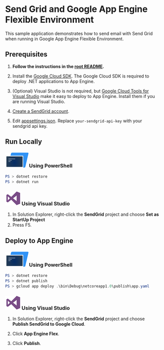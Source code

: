 # Send Grid and Google App Engine Flexible Environment

This sample application demonstrates how to send email with Send Grid
when running in Google App Engine Flexible Environment.

## Prerequisites

1.  **Follow the instructions in the [root README](../../../README.md).**
  
2.  Install the [Google Cloud SDK](https://cloud.google.com/sdk/).
    The Google Cloud SDK is required to deploy .NET applications to App Engine.

3.  (Optional) Visual Studio is not required, but
    [Google Cloud Tools for Visual Studio](
        https://marketplace.visualstudio.com/items?itemName=GoogleCloudTools.GoogleCloudPlatformExtensionforVisualStudio)
    make it easy to deploy to App Engine.  Install them if you are running 
    Visual Studio.

4.  [Create a SendGrid account](http://sendgrid.com/partner/google).

4.  Edit [appsettings.json](appsettings.json).  Replace 
    `your-sendgrid-api-key` with your sendgrid api key.

## Run Locally

### ![PowerShell](../.resources/powershell.png)Using PowerShell

```psm1
PS > dotnet restore
PS > dotnet run
```

### ![Visual Studio](../.resources/visual-studio.png)Using Visual Studio

1.  In Solution Explorer, right-click the **SendGrid** project and choose **Set as StartUp Project**
2.  Press F5.

## Deploy to App Engine

### ![PowerShell](../.resources/powershell.png)Using PowerShell


```psm1
PS > dotnet restore
PS > dotnet publish
PS > gcloud app deploy .\bin\Debug\netcoreapp1.0\publish\app.yaml
```

### ![Visual Studio](../.resources/visual-studio.png)Using Visual Studio


1.  In Solution Explorer, right-click the **SendGrid** project and choose 
    **Publish SendGrid to Google Cloud**.

2.  Click **App Engine Flex**.

3.  Click **Publish**.

